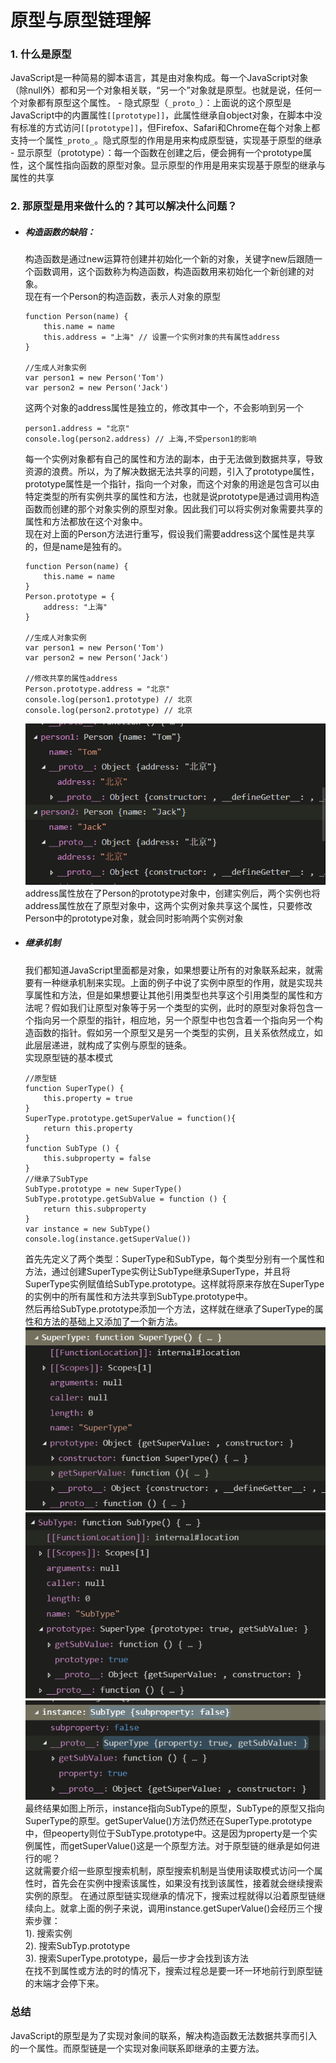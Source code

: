 # 原型与原型链理解
### 1. 什么是原型  
JavaScript是一种简易的脚本语言，其是由对象构成。每一个JavaScript对象（除null外）都和另一个对象相关联，“另一个”对象就是原型。也就是说，任何一个对象都有原型这个属性。
    - 隐式原型（`_proto_`）：上面说的这个原型是JavaScript中的内置属性`[[prototype]]`，此属性继承自object对象，在脚本中没有标准的方式访问`[[prototype]]`，但Firefox、Safari和Chrome在每个对象上都支持一个属性`_proto_`。隐式原型的作用是用来构成原型链，实现基于原型的继承
    - 显示原型（prototype）：每一个函数在创建之后，便会拥有一个prototype属性，这个属性指向函数的原型对象。显示原型的作用是用来实现基于原型的继承与属性的共享
### 2. 那原型是用来做什么的？其可以解决什么问题？
- ##### 构造函数的缺陷：
    构造函数是通过new运算符创建并初始化一个新的对象，关键字new后跟随一个函数调用，这个函数称为构造函数，构造函数用来初始化一个新创建的对象。  
    现在有一个Person的构造函数，表示人对象的原型
    ```
    function Person(name) {
        this.name = name 
        this.address = "上海" // 设置一个实例对象的共有属性address
    }

    //生成人对象实例
    var person1 = new Person('Tom')
    var person2 = new Person('Jack')
    ```  
    这两个对象的address属性是独立的，修改其中一个，不会影响到另一个
    ```
    person1.address = "北京"
    console.log(person2.address) // 上海,不受person1的影响
    ```  
    每一个实例对象都有自己的属性和方法的副本，由于无法做到数据共享，导致资源的浪费。所以，为了解决数据无法共享的问题，引入了prototype属性，prototype属性是一个指针，指向一个对象，而这个对象的用途是包含可以由特定类型的所有实例共享的属性和方法，也就是说prototype是通过调用构造函数而创建的那个对象实例的原型对象。因此我们可以将实例对象需要共享的属性和方法都放在这个对象中。  
    现在对上面的Person方法进行重写，假设我们需要address这个属性是共享的，但是name是独有的。
    ```
    function Person(name) {
        this.name = name 
    }
    Person.prototype = {
        address: "上海"
    }

    //生成人对象实例
    var person1 = new Person('Tom')
    var person2 = new Person('Jack')

    //修改共享的属性address
    Person.prototype.address = "北京"
    console.log(person1.prototype) // 北京
    console.log(person2.prototype) // 北京
    ```  
    ![](./img/prototype-1.png)  
    address属性放在了Person的prototype对象中，创建实例后，两个实例也将address属性放在了原型对象中，这两个实例对象共享这个属性，只要修改Person中的prototype对象，就会同时影响两个实例对象
-  ##### 继承机制  
    我们都知道JavaScript里面都是对象，如果想要让所有的对象联系起来，就需要有一种继承机制来实现。上面的例子中说了实例中原型的作用，就是实现共享属性和方法，但是如果想要让其他引用类型也共享这个引用类型的属性和方法呢？假如我们让原型对象等于另一个类型的实例，此时的原型对象将包含一个指向另一个原型的指针，相应地，另一个原型中也包含着一个指向另一个构造函数的指针。假如另一个原型又是另一个类型的实例，且关系依然成立，如此层层递进，就构成了实例与原型的链条。  
    实现原型链的基本模式  
    ```
    //原型链
    function SuperType() {
        this.property = true 
    }
    SuperType.prototype.getSuperValue = function(){
        return this.property
    }
    function SubType () {
        this.subproperty = false
    }
    //继承了SubType
    SubType.prototype = new SuperType()
    SubType.prototype.getSubValue = function () {
        return this.subproperty
    }
    var instance = new SubType()
    console.log(instance.getSuperValue())
    ```  
    首先先定义了两个类型：SuperType和SubType，每个类型分别有一个属性和方法，通过创建SuperType实例让SubType继承SuperType，并且将SuperType实例赋值给SubType.prototype。这样就将原来存放在SuperType的实例中的所有属性和方法共享到SubType.prototype中。  
    然后再给SubType.prototype添加一个方法，这样就在继承了SuperType的属性和方法的基础上又添加了一个新方法。
    ![](./img/prototype-3.png) 
    ![](./img/prototype-2.png)  
    ![](./img/prototype-4.png) 
    最终结果如图上所示，instance指向SubType的原型，SubType的原型又指向SuperType的原型。getSuperValue()方法仍然还在SuperType.prototype中，但peoperty则位于SubType.prototype中。这是因为property是一个实例属性，而getSuperValue()这是一个原型方法。对于原型链的继承是如何进行的呢？  
    这就需要介绍一些原型搜索机制，原型搜索机制是当使用读取模式访问一个属性时，首先会在实例中搜索该属性，如果没有找到该属性，接着就会继续搜索实例的原型。 在通过原型链实现继承的情况下，搜索过程就得以沿着原型链继续向上。就拿上面的例子来说，调用instance.getSuperValue()会经历三个搜索步骤：  
        1). 搜索实例  
        2). 搜索SubTyp.prototype  
        3). 搜索SuperType.prototype，最后一步才会找到该方法  
        在找不到属性或方法的时的情况下，搜索过程总是要一环一环地前行到原型链的末端才会停下来。  
### 总结
JavaScript的原型是为了实现对象间的联系，解决构造函数无法数据共享而引入的一个属性。而原型链是一个实现对象间联系即继承的主要方法。

